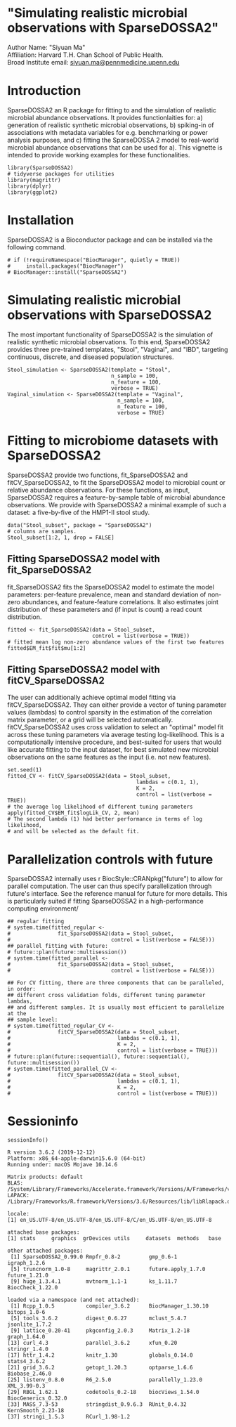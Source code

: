 
# "Simulating realistic microbial observations with SparseDOSSA2" 

Author Name: "Siyuan Ma"  
Affiliation: Harvard T.H. Chan School of Public Health.  
Broad Institute email: siyuan.ma@pennmedicine.upenn.edu 

# Introduction
SparseDOSSA2 an R package for fitting to and the simulation of realistic microbial abundance observations. It provides functionlaities for: a) generation of realistic synthetic microbial observations, b) spiking-in of associations with metadata variables for e.g. benchmarking or power analysis purposes, and c) fitting the SparseDOSSA 2 model to real-world microbial abundance observations that can be used for a). This vignette is intended to provide working examples for these functionalities.

```
library(SparseDOSSA2)
# tidyverse packages for utilities
library(magrittr)
library(dplyr)
library(ggplot2)
```

# Installation
SparseDOSSA2 is a Bioconductor package and can be installed via the following command.
```
# if (!requireNamespace("BiocManager", quietly = TRUE))
#     install.packages("BiocManager")
# BiocManager::install("SparseDOSSA2")
```
# Simulating realistic microbial observations with SparseDOSSA2
The most important functionality of SparseDOSSA2 is the simulation of realistic synthetic microbial observations. To this end, SparseDOSSA2 provides three pre-trained templates, "Stool", "Vaginal", and "IBD", targeting continuous, discrete, and diseased population structures.
```
Stool_simulation <- SparseDOSSA2(template = "Stool", 
                                 n_sample = 100, 
                                 n_feature = 100,
                                 verbose = TRUE)
Vaginal_simulation <- SparseDOSSA2(template = "Vaginal", 
                                   n_sample = 100, 
                                   n_feature = 100,
                                   verbose = TRUE)
```

# Fitting to microbiome datasets with SparseDOSSA2
SparseDOSSA2 provide two functions, fit_SparseDOSSA2 and fitCV_SparseDOSSA2, to fit the SparseDOSSA2 model to microbial count or relative abundance observations. For these functions, as input, SparseDOSSA2 requires a feature-by-sample table of microbial abundance observations. We provide with SparseDOSSA2 a minimal example of such a dataset: a five-by-five of the HMP1-II stool study.
```
data("Stool_subset", package = "SparseDOSSA2")
# columns are samples.
Stool_subset[1:2, 1, drop = FALSE]
```

## Fitting SparseDOSSA2 model with fit_SparseDOSSA2
fit_SparseDOSSA2 fits the SparseDOSSA2 model to estimate the model parameters: per-feature prevalence, mean and standard deviation of non-zero abundances, and feature-feature correlations. It also estimates joint distribution of these parameters and (if input is count) a read count distribution.
```
fitted <- fit_SparseDOSSA2(data = Stool_subset,
                           control = list(verbose = TRUE))
# fitted mean log non-zero abundance values of the first two features
fitted$EM_fit$fit$mu[1:2]
```

## Fitting SparseDOSSA2 model with fitCV_SparseDOSSA2
The user can additionally achieve optimal model fitting via fitCV_SparseDOSSA2. They can either provide a vector of tuning parameter values (lambdas) to control sparsity in the estimation of the correlation matrix parameter, or a grid will be selected automatically. fitCV_SparseDOSSA2 uses cross validation to select an "optimal" model fit across these tuning parameters via average testing log-likelihood. This is a computationally intensive procedure, and best-suited for users that would like accurate fitting to the input dataset, for best simulated new microbial observations on the same features as the input (i.e. not new features).
```
set.seed(1)
fitted_CV <- fitCV_SparseDOSSA2(data = Stool_subset,
                                         lambdas = c(0.1, 1),
                                         K = 2,
                                         control = list(verbose = TRUE))
# the average log likelihood of different tuning parameters
apply(fitted_CV$EM_fit$logLik_CV, 2, mean)
# The second lambda (1) had better performance in terms of log likelihood,
# and will be selected as the default fit.
```

# Parallelization controls with future
SparseDOSSA2 internally uses r BiocStyle::CRANpkg("future") to allow for parallel computation. The user can thus specify parallelization through future's interface. See the reference manual for future for more details. This is particularly suited if fitting SparseDOSSA2 in a high-performance computing environment/
```
## regular fitting 
# system.time(fitted_regular <- 
#               fit_SparseDOSSA2(data = Stool_subset,
#                                control = list(verbose = FALSE)))
## parallel fitting with future:
# future::plan(future::multisession())
# system.time(fitted_parallel <- 
#               fit_SparseDOSSA2(data = Stool_subset,
#                                control = list(verbose = FALSE)))

## For CV fitting, there are three components that can be paralleled, in order:
## different cross validation folds, different tuning parameter lambdas, 
## and different samples. It is usually most efficient to parallelize at the
## sample level:
# system.time(fitted_regular_CV <-
#               fitCV_SparseDOSSA2(data = Stool_subset,
#                                  lambdas = c(0.1, 1),
#                                  K = 2,
#                                  control = list(verbose = TRUE)))
# future::plan(future::sequential(), future::sequential(), future::multisession())
# system.time(fitted_parallel_CV <-
#               fitCV_SparseDOSSA2(data = Stool_subset,
#                                  lambdas = c(0.1, 1),
#                                  K = 2,
#                                  control = list(verbose = TRUE)))
```

# Sessioninfo
```
sessionInfo()

R version 3.6.2 (2019-12-12)
Platform: x86_64-apple-darwin15.6.0 (64-bit)
Running under: macOS Mojave 10.14.6

Matrix products: default
BLAS:   /System/Library/Frameworks/Accelerate.framework/Versions/A/Frameworks/vecLib.framework/Versions/A/libBLAS.dylib
LAPACK: /Library/Frameworks/R.framework/Versions/3.6/Resources/lib/libRlapack.dylib

locale:
[1] en_US.UTF-8/en_US.UTF-8/en_US.UTF-8/C/en_US.UTF-8/en_US.UTF-8

attached base packages:
[1] stats     graphics  grDevices utils     datasets  methods   base     

other attached packages:
 [1] SparseDOSSA2_0.99.0 Rmpfr_0.8-2         gmp_0.6-1           igraph_1.2.6       
 [5] truncnorm_1.0-8     magrittr_2.0.1      future.apply_1.7.0  future_1.21.0      
 [9] huge_1.3.4.1        mvtnorm_1.1-1       ks_1.11.7           BiocCheck_1.22.0   

loaded via a namespace (and not attached):
 [1] Rcpp_1.0.5          compiler_3.6.2      BiocManager_1.30.10 bitops_1.0-6       
 [5] tools_3.6.2         digest_0.6.27       mclust_5.4.7        jsonlite_1.7.2     
 [9] lattice_0.20-41     pkgconfig_2.0.3     Matrix_1.2-18       graph_1.64.0       
[13] curl_4.3            parallel_3.6.2      xfun_0.20           stringr_1.4.0      
[17] httr_1.4.2          knitr_1.30          globals_0.14.0      stats4_3.6.2       
[21] grid_3.6.2          getopt_1.20.3       optparse_1.6.6      Biobase_2.46.0     
[25] listenv_0.8.0       R6_2.5.0            parallelly_1.23.0   XML_3.99-0.3       
[29] RBGL_1.62.1         codetools_0.2-18    biocViews_1.54.0    BiocGenerics_0.32.0
[33] MASS_7.3-53         stringdist_0.9.6.3  RUnit_0.4.32        KernSmooth_2.23-18 
[37] stringi_1.5.3       RCurl_1.98-1.2     
```

